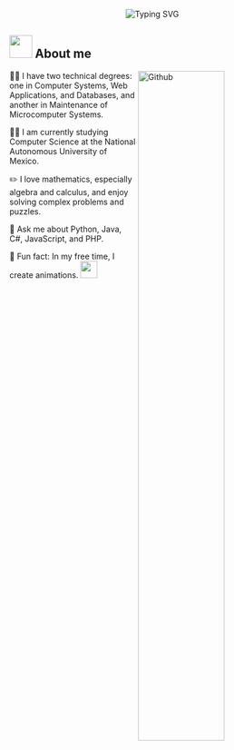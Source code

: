 <p align="center">
    <img src="https://readme-typing-svg.demolab.com?font=Georgia&weight=800&pause=1000&size=33&color=FF69B4&width=600&height=100&lines=Hi+%F0%9F%91%8B%2C+I'm+Arizdelcy+Lizbeth" alt="Typing SVG" />
</p>

## <picture><img src = "https://media.tenor.com/N5fU8iyU9F4AAAAi/shigure-ui-dance.gif" width =40px></picture> **About me**


<img width="55%" align="right" alt="Github" src="https://raw.githubusercontent.com/onimur/.github/master/.resources/git-header.svg" />

👩‍🎓 I have two technical degrees: one in Computer Systems, Web Applications, and Databases, and another in Maintenance of Microcomputer Systems.
  
👩‍💻 I am currently studying Computer Science at the National Autonomous University of Mexico.
  
✏️ I love mathematics, especially algebra and calculus, and enjoy solving complex problems and puzzles.
  
💬 Ask me about Python, Java, C#, JavaScript, and PHP.
  
🎥  Fun fact: In my free time, I create animations. <img src="https://media.giphy.com/media/WUlplcMpOCEmTGBtBW/giphy.gif" width="30">



